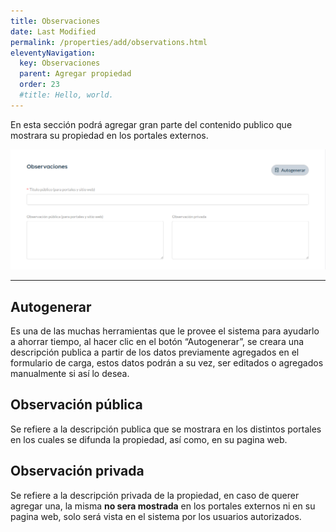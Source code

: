 ```yaml
---
title: Observaciones
date: Last Modified
permalink: /properties/add/observations.html
eleventyNavigation:
  key: Observaciones
  parent: Agregar propiedad
  order: 23
  #title: Hello, world.
---
```


En esta sección podrá agregar gran parte del contenido publico que mostrara su propiedad en los portales externos.

![carga de propiedad](/content/images/properties/add/obs.jpg)

---

## Autogenerar
Es una de las muchas herramientas que le provee el sistema para ayudarlo a ahorrar tiempo, al hacer clic en el botón “Autogenerar”, se creara una descripción publica a partir de los datos previamente agregados en el formulario de carga, estos datos podrán a su vez, ser editados o agregados manualmente si así lo desea.

## Observación pública
Se refiere a la descripción publica que se mostrara en los distintos portales en los cuales se difunda la propiedad, así como, en su pagina web.

## Observación privada
Se refiere a la descripción privada de la propiedad, en caso de querer agregar una, la misma **no sera mostrada** en los portales externos ni en su pagina web, solo será vista en el sistema por los usuarios autorizados.